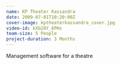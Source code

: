 ```yaml
---
name: KP Theater Kassandra
date: 2009-07-01T10:20:00Z
cover-image: kptheaterkassandra_cover.jpg
video-id: kXb28Y_6PHs
team-size: 5 People
project-duration: 3 Months
--- 
```


Management software for a theatre

